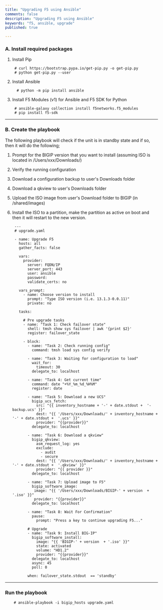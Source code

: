 ```yaml
---
title: "Upgrading F5 using Ansible"
comments: false
description: "Upgrading F5 using Ansible"
keywords: "f5, ansible, upgrade"
published: true

---
```



### A. Install required packages
1. Install Pip

        # curl https://bootstrap.pypa.io/get-pip.py -o get-pip.py
        # python get-pip.py --user

2. Install Ansible
          
         # python -m pip install ansible

3. Install F5 Modules (v1) for Ansible and F5 SDK for Python
    
        # ansible-galaxy collection install f5networks.f5_modules
        # pip install f5-sdk

---

### B. Create the playbook

The following playbook will check if the unit is in standby state and if so, then it will do the following;
1. Prompt for the BIGIP version that you want to install (assuming ISO is located in /Users/xxx/Downloads/)
2. Verify the running configuration
3. Download a configuration backup to user's Downloads folder
4. Download a qkview to user's Downloads folder
5. Upload the ISO image from user's Download folder to BIGIP (in /shared/images)
6. Install the ISO to a partition, make the partition as active on boot and then it will restart to the new version.

        ---
        # upgrade.yaml
        
        - name: Upgrade F5
          hosts: all
          gather_facts: false

          vars:
            provider:
              server: FQDN/IP
              server_port: 443
              user: ansible
              password: 
              validate_certs: no

          vars_prompt:
            - name: Choose version to install
              prompt: "Type ISO version (i.e. 13.1.3-0.0.11)"
              private: no

          tasks:

            # Pre upgrade tasks
            - name: "Task 1: Check failover state"
              shell: tmsh show sys failover | awk '{print $2}'
              register: failover_state

            - block:
              - name: "Task 2: Check running config"
                command: tmsh load sys config verify

              - name: "Task 3: Waiting for configuration to load"
                wait_for:
                  timeout: 30
                delegate_to: localhost

              - name: "Task 4: Get current time"
                command: date "+%Y_%m_%d_%H%M"
                register: date

              - name: "Task 5: Download a new UCS"
                bigip_ucs_fetch:
                  src: "{{ inventory_hostname + '-' + date.stdout +  '-backup.ucs' }}"
                  dest: "{{ '/Users/xxx/Downloads/' + inventory_hostname + '-' + date.stdout +  '.ucs' }}"
                  provider: "{{provider}}"
                delegate_to: localhost

              - name: "Task 6: Download a qkview"
                bigip_qkview:
                  asm_request_log: yes
                  exclude:
                    - audit
                    - secure
                  dest: "{{ '/Users/xxx/Downloads/' + inventory_hostname + '-' + date.stdout +  '.qkview' }}"
                  provider: "{{ provider }}"
                delegate_to: localhost

              - name: "Task 7: Upload image to F5"
                bigip_software_image:
                 image: "{{ '/Users/xxx/Downloads/BIGIP-' + version  + '.iso' }}"
                 provider: "{{provider}}"
                delegate_to: localhost

              - name: "Task 8: Wait For Confirmation"
                pause:
                  prompt: "Press a key to continue upgrading F5..."

              # Upgrade
              - name: "Task 9: Install BIG-IP"
                bigip_software_install:
                  image: "{{ 'BIGIP-' + version  + '.iso' }}"
                  state: activated
                  volume: "HD1.2"                                     
                  provider: "{{provider}}"
                delegate_to: localhost
                async: 45
                poll: 0

              when: failover_state.stdout  == 'standby'

---

### Run the playbook

        # ansible-playbook -i bigip_hosts upgrade.yaml 
